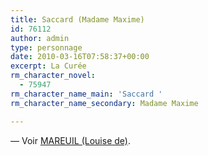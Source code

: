 ```yaml
---
title: Saccard (Madame Maxime)
id: 76112
author: admin
type: personnage
date: 2010-03-16T07:58:37+00:00
excerpt: La Curée
rm_character_novel:
  - 75947
rm_character_name_main: 'Saccard '
rm_character_name_secondary: Madame Maxime

---
```

— Voir <a href="/personnage/mareuil-louise-de/" target="_self">MAREUIL (Louise de)</a>.